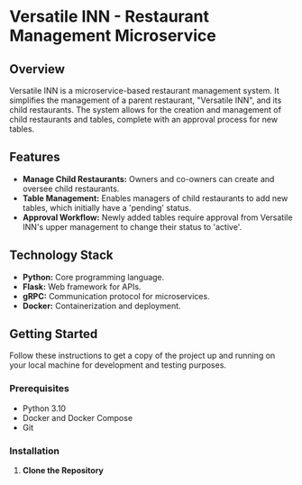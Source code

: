 # Versatile INN - Restaurant Management Microservice

## Overview

Versatile INN is a microservice-based restaurant management system. It simplifies the management of a parent restaurant, "Versatile INN", and its child restaurants. The system allows for the creation and management of child restaurants and tables, complete with an approval process for new tables.

## Features

- **Manage Child Restaurants:** Owners and co-owners can create and oversee child restaurants.
- **Table Management:** Enables managers of child restaurants to add new tables, which initially have a 'pending' status.
- **Approval Workflow:** Newly added tables require approval from Versatile INN's upper management to change their status to 'active'.

## Technology Stack

- **Python:** Core programming language.
- **Flask:** Web framework for APIs.
- **gRPC:** Communication protocol for microservices.
- **Docker:** Containerization and deployment.

## Getting Started

Follow these instructions to get a copy of the project up and running on your local machine for development and testing purposes.

### Prerequisites

- Python 3.10
- Docker and Docker Compose
- Git

### Installation

1. **Clone the Repository**

